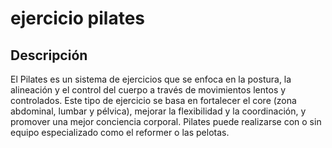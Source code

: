 # ejercicio pilates

## Descripción
El Pilates es un sistema de ejercicios que se enfoca en la postura, la alineación y el control del cuerpo a través de movimientos lentos y controlados. Este tipo de ejercicio se basa en fortalecer el core (zona abdominal, lumbar y pélvica), mejorar la flexibilidad y la coordinación, y promover una mejor conciencia corporal. Pilates puede realizarse con o sin equipo especializado como el reformer o las pelotas.


